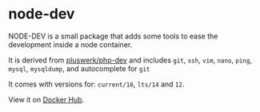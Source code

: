 # node-dev

NODE-DEV is a small package that adds some tools to ease the development inside a node container.

It is derived from [pluswerk/php-dev](https://github.com/pluswerk/php-dev/) and includes `git`, `ssh`, `vim`, `nano`, `ping`, `mysql`, `mysqldump`, and autocomplete for `git`

It comes with versions for: `current/16`, `lts/14` and `12`.

View it on [Docker Hub](https://hub.docker.com/r/pluswerk/node-dev).
